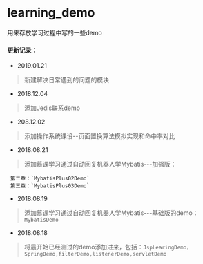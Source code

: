 # learning_demo
用来存放学习过程中写的一些demo

#### 更新记录：

- 2019.01.21
> 新建解决日常遇到的问题的模块

- 2018.12.04
> 添加Jedis联系demo

- 208.12.02
> 添加操作系统课设--页面置换算法模拟实现和命中率对比

- 2018.08.21
> 添加慕课学习通过自动回复机器人学Mybatis---加强版：
   
     第二章：`MybatisPlus02Demo`
     第三章：`MybatisPlus03Demo`
     
- 2018.08.19
> 添加慕课学习通过自动回复机器人学Mybatis---基础版的demo：`MybatisDemo`

- 2018.08.18
> 将最开始已经测过的demo添加进来，包括：`JspLearingDemo，SpringDemo,filterDemo,listenerDemo,servletDemo`
    
 
       






